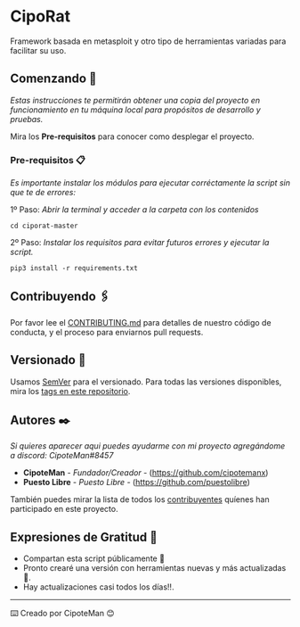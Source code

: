 # CipoRat

Framework basada en metasploit y otro tipo de herramientas variadas para facilitar su uso.

## Comenzando 🚀

_Estas instrucciones te permitirán obtener una copia del proyecto en funcionamiento en tu máquina local para propósitos de desarrollo y pruebas._

Mira los **Pre-requisitos** para conocer como desplegar el proyecto.


### Pre-requisitos 📋

_Es importante instalar los módulos para ejecutar corréctamente la script sin que te de errores:_

1º Paso: _Abrir la terminal y acceder a la carpeta con los contenidos_
```
cd ciporat-master
```
2º Paso: _Instalar los requisitos para evitar futuros errores y ejecutar la script._
```
pip3 install -r requirements.txt
```

## Contribuyendo 🖇️

Por favor lee el [CONTRIBUTING.md](https://gist.github.com/villanuevand/xxxxxx) para detalles de nuestro código de conducta, y el proceso para enviarnos pull requests.

## Versionado 📌

Usamos [SemVer](http://semver.org/) para el versionado. Para todas las versiones disponibles, mira los [tags en este repositorio](https://github.com/tu/proyecto/tags).

## Autores ✒️

_Si quieres aparecer aqui puedes ayudarme con mi proyecto agregándome a discord: CipoteMan#8457_

* **CipoteMan** - *Fundador/Creador* - (https://github.com/cipotemanx)
* **Puesto Libre** - *Puesto Libre* - (https://github.com/puestolibre)

También puedes mirar la lista de todos los [contribuyentes](https://github.com/your/project/contributors) quíenes han participado en este proyecto. 


## Expresiones de Gratitud 🎁

* Compartan esta script públicamente 📢
* Pronto crearé una versión con herramientas nuevas y más actualizadas 🍺. 
* Hay actualizaciones casi todos los días!!.



---
⌨️ Creado por CipoteMan 😊

